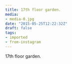 ```yaml
---
title: 17th floor garden.
media:
- media-0.jpg
date: "2015-05-25T12:22:32Z"
draft: false
tags:
- imported
- from-instagram
---
```

17th floor garden.
